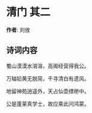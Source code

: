 # 清门  其二

**作者**: 刘攽

## 诗词内容

蜀山漠漠水溶溶，高阁经营得我公。

万轴铅黄无脱简，千寻清白有遗风。

地留神苑逍遥外，天占仙壶缥缈中。

公是蓬莱真学士，故应乘此问鸿蒙。


